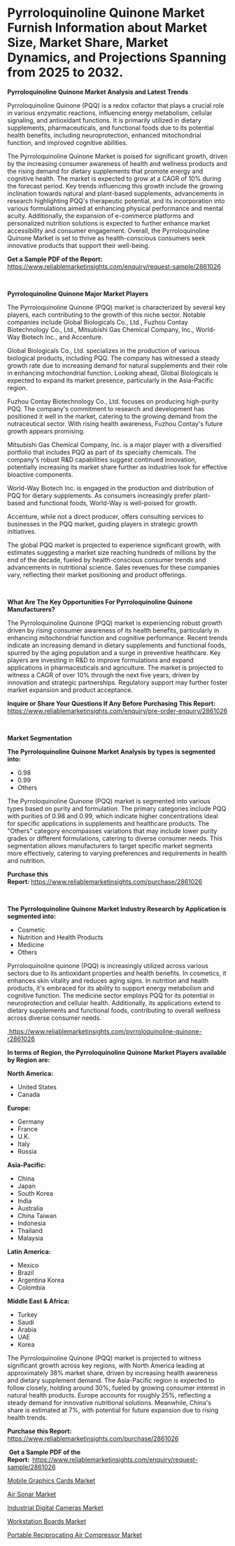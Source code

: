 <p><h1>Pyrroloquinoline Quinone Market Furnish Information about Market Size, Market Share, Market Dynamics, and Projections Spanning from 2025 to 2032.</h1></p><p><strong>Pyrroloquinoline Quinone Market Analysis and Latest Trends</strong></p>
<p><p>Pyrroloquinoline Quinone (PQQ) is a redox cofactor that plays a crucial role in various enzymatic reactions, influencing energy metabolism, cellular signaling, and antioxidant functions. It is primarily utilized in dietary supplements, pharmaceuticals, and functional foods due to its potential health benefits, including neuroprotection, enhanced mitochondrial function, and improved cognitive abilities.</p><p>The Pyrroloquinoline Quinone Market is poised for significant growth, driven by the increasing consumer awareness of health and wellness products and the rising demand for dietary supplements that promote energy and cognitive health. The market is expected to grow at a CAGR of 10% during the forecast period. Key trends influencing this growth include the growing inclination towards natural and plant-based supplements, advancements in research highlighting PQQ's therapeutic potential, and its incorporation into various formulations aimed at enhancing physical performance and mental acuity. Additionally, the expansion of e-commerce platforms and personalized nutrition solutions is expected to further enhance market accessibility and consumer engagement. Overall, the Pyrroloquinoline Quinone Market is set to thrive as health-conscious consumers seek innovative products that support their well-being.</p></p>
<p><strong>Get a Sample PDF of the Report:&nbsp;</strong> <a href="https://www.reliablemarketinsights.com/enquiry/request-sample/2861026?utm_campaign=2240&utm_medium=2&utm_source=Github&utm_content=ia&utm_term=12032025&utm_id=pyrroloquinoline-quinone">https://www.reliablemarketinsights.com/enquiry/request-sample/2861026</a></p>
<p>&nbsp;</p>
<p><strong>Pyrroloquinoline Quinone Major Market Players</strong></p>
<p><p>The Pyrroloquinoline Quinone (PQQ) market is characterized by several key players, each contributing to the growth of this niche sector. Notable companies include Global Biologicals Co., Ltd., Fuzhou Contay Biotechnology Co., Ltd., Mitsubishi Gas Chemical Company, Inc., World-Way Biotech Inc., and Accenture.</p><p>Global Biologicals Co., Ltd. specializes in the production of various biological products, including PQQ. The company has witnessed a steady growth rate due to increasing demand for natural supplements and their role in enhancing mitochondrial function. Looking ahead, Global Biologicals is expected to expand its market presence, particularly in the Asia-Pacific region.</p><p>Fuzhou Contay Biotechnology Co., Ltd. focuses on producing high-purity PQQ. The company's commitment to research and development has positioned it well in the market, catering to the growing demand from the nutraceutical sector. With rising health awareness, Fuzhou Contay's future growth appears promising.</p><p>Mitsubishi Gas Chemical Company, Inc. is a major player with a diversified portfolio that includes PQQ as part of its specialty chemicals. The company's robust R&D capabilities suggest continued innovation, potentially increasing its market share further as industries look for effective bioactive components.</p><p>World-Way Biotech Inc. is engaged in the production and distribution of PQQ for dietary supplements. As consumers increasingly prefer plant-based and functional foods, World-Way is well-poised for growth.</p><p>Accenture, while not a direct producer, offers consulting services to businesses in the PQQ market, guiding players in strategic growth initiatives. </p><p>The global PQQ market is projected to experience significant growth, with estimates suggesting a market size reaching hundreds of millions by the end of the decade, fueled by health-conscious consumer trends and advancements in nutritional science. Sales revenues for these companies vary, reflecting their market positioning and product offerings.</p></p>
<p>&nbsp;</p>
<p><strong>What Are The Key Opportunities For Pyrroloquinoline Quinone Manufacturers?</strong></p>
<p><p>The Pyrroloquinoline Quinone (PQQ) market is experiencing robust growth driven by rising consumer awareness of its health benefits, particularly in enhancing mitochondrial function and cognitive performance. Recent trends indicate an increasing demand in dietary supplements and functional foods, spurred by the aging population and a surge in preventive healthcare. Key players are investing in R&D to improve formulations and expand applications in pharmaceuticals and agriculture. The market is projected to witness a CAGR of over 10% through the next five years, driven by innovation and strategic partnerships. Regulatory support may further foster market expansion and product acceptance.</p></p>
<p><strong>Inquire or Share Your Questions If Any Before Purchasing This Report:</strong> <a href="https://www.reliablemarketinsights.com/enquiry/pre-order-enquiry/2861026?utm_campaign=2240&utm_medium=2&utm_source=Github&utm_content=ia&utm_term=12032025&utm_id=pyrroloquinoline-quinone">https://www.reliablemarketinsights.com/enquiry/pre-order-enquiry/2861026</a></p>
<p>&nbsp;</p>
<p><strong>Market Segmentation</strong></p>
<p><strong>The Pyrroloquinoline Quinone Market Analysis by types is segmented into:</strong></p>
<p><ul><li>0.98</li><li>0.99</li><li>Others</li></ul></p>
<p><p>The Pyrroloquinoline Quinone (PQQ) market is segmented into various types based on purity and formulation. The primary categories include PQQ with purities of 0.98 and 0.99, which indicate higher concentrations ideal for specific applications in supplements and healthcare products. The "Others" category encompasses variations that may include lower purity grades or different formulations, catering to diverse consumer needs. This segmentation allows manufacturers to target specific market segments more effectively, catering to varying preferences and requirements in health and nutrition.</p></p>
<p><strong>Purchase this Report:&nbsp;</strong><a href="https://www.reliablemarketinsights.com/purchase/2861026?utm_campaign=2240&utm_medium=2&utm_source=Github&utm_content=ia&utm_term=12032025&utm_id=pyrroloquinoline-quinone">https://www.reliablemarketinsights.com/purchase/2861026</a></p>
<p>&nbsp;</p>
<p><strong>The Pyrroloquinoline Quinone Market Industry Research by Application is segmented into:</strong></p>
<p><ul><li>Cosmetic</li><li>Nutrition and Health Products</li><li>Medicine</li><li>Others</li></ul></p>
<p><p>Pyrroloquinoline quinone (PQQ) is increasingly utilized across various sectors due to its antioxidant properties and health benefits. In cosmetics, it enhances skin vitality and reduces aging signs. In nutrition and health products, it's embraced for its ability to support energy metabolism and cognitive function. The medicine sector employs PQQ for its potential in neuroprotection and cellular health. Additionally, its applications extend to dietary supplements and functional foods, contributing to overall wellness across diverse consumer needs.</p></p>
<p><a href="https://www.reliablemarketinsights.com/pyrroloquinoline-quinone-r2861026?utm_campaign=2240&utm_medium=2&utm_source=Github&utm_content=ia&utm_term=12032025&utm_id=pyrroloquinoline-quinone">&nbsp;https://www.reliablemarketinsights.com/pyrroloquinoline-quinone-r2861026</a></p>
<p><strong>In terms of Region, the Pyrroloquinoline Quinone Market Players available by Region are:</strong></p>
<p>
    <p> <strong> North America: </strong>
        <ul>
            <li>United States</li>
            <li>Canada</li>
        </ul>
        </p> 
    <p> <strong> Europe: </strong>
        <ul>
            <li>Germany</li>
            <li>France</li>
            <li>U.K.</li>
            <li>Italy</li>
            <li>Russia</li>
        </ul>
        </p> 
    <p> <strong> Asia-Pacific: </strong>
        <ul>
            <li>China</li>
            <li>Japan</li>
            <li>South Korea</li>
            <li>India</li>
            <li>Australia</li>
            <li>China Taiwan</li>
            <li>Indonesia</li>
            <li>Thailand</li>
            <li>Malaysia</li>
        </ul>
        </p> 
    <p> <strong> Latin America: </strong>
        <ul>
            <li>Mexico</li>
            <li>Brazil</li>
            <li>Argentina Korea</li>
            <li>Colombia</li>
        </ul>
        </p> 
    <p> <strong> Middle East & Africa: </strong>
        <ul>
            <li>Turkey</li>
            <li>Saudi</li>
            <li>Arabia</li>
            <li>UAE</li>
            <li>Korea</li>
        </ul>
    </p>
    </p>
<p><p>The Pyrroloquinoline Quinone (PQQ) market is projected to witness significant growth across key regions, with North America leading at approximately 38% market share, driven by increasing health awareness and dietary supplement demand. The Asia-Pacific region is expected to follow closely, holding around 30%, fueled by growing consumer interest in natural health products. Europe accounts for roughly 25%, reflecting a steady demand for innovative nutritional solutions. Meanwhile, China's share is estimated at 7%, with potential for future expansion due to rising health trends.</p></p>
<p><strong>Purchase this Report: </strong><a href="https://www.reliablemarketinsights.com/purchase/2861026?utm_campaign=2240&utm_medium=2&utm_source=Github&utm_content=ia&utm_term=12032025&utm_id=pyrroloquinoline-quinone">https://www.reliablemarketinsights.com/purchase/2861026</a></p>
<p>&nbsp;<strong>Get a Sample PDF of the Report:&nbsp;&nbsp;</strong><a href="https://www.reliablemarketinsights.com/enquiry/request-sample/2861026?utm_campaign=2240&utm_medium=2&utm_source=Github&utm_content=ia&utm_term=12032025&utm_id=pyrroloquinoline-quinone">https://www.reliablemarketinsights.com/enquiry/request-sample/2861026</a></p>
<p><strong></strong></p>
<p><p><a href="https://www.linkedin.com/pulse/analysis-global-mobile-graphics-cards-market-present-landscape-ljwle?utm_campaign=2240&utm_medium=2&utm_source=Github&utm_content=ia&utm_term=12032025&utm_id=pyrroloquinoline-quinone">Mobile Graphics Cards Market</a></p><p><a href="https://github.com/kocssequen/Market-Research-Report-List-1/blob/main/air-sonar-market.md?utm_campaign=2240&utm_medium=2&utm_source=Github&utm_content=ia&utm_term=12032025&utm_id=pyrroloquinoline-quinone">Air Sonar Market</a></p><p><a href="https://www.linkedin.com/pulse/strategic-overview-industrial-digital-cameras-market-industry-felhe?utm_campaign=2240&utm_medium=2&utm_source=Github&utm_content=ia&utm_term=12032025&utm_id=pyrroloquinoline-quinone">Industrial Digital Cameras Market</a></p><p><a href="https://www.linkedin.com/pulse/workstation-boards-market-growth-forecast-81-cagr-from-2025-0mu3e?utm_campaign=2240&utm_medium=2&utm_source=Github&utm_content=ia&utm_term=12032025&utm_id=pyrroloquinoline-quinone">Workstation Boards Market</a></p><p><a href="https://github.com/aoutefjovene00/Market-Research-Report-List-1/blob/main/portable-reciprocating-air-compressor-market.md?utm_campaign=2240&utm_medium=2&utm_source=Github&utm_content=ia&utm_term=12032025&utm_id=pyrroloquinoline-quinone">Portable Reciprocating Air Compressor Market</a></p></p>
